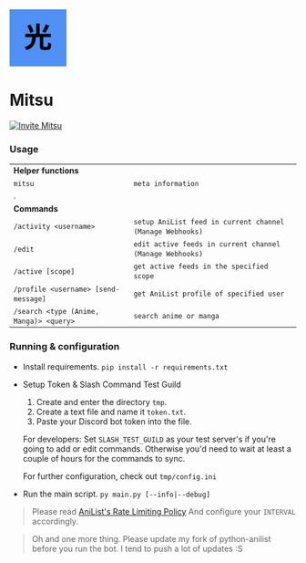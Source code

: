 <div>
	<img
		src="img/mitsu.png"
		alt="mitsu"
		width="100px"
		height="100px"
	/>
</div>

# Mitsu

[![Invite Mitsu](https://img.shields.io/badge/Invite-Mitsu-000000?style=flat&colorA=000000&colorB=5191F5)](https://discord.com/api/oauth2/authorize?client_id=862650879688441857&permissions=537259008&scope=bot%20applications.commands)

### Usage

|                                         |                                                           |
| --------------------------------------- | --------------------------------------------------------- |
| **Helper functions**                    |                                                           |
| `mitsu`                                 | `meta information`                                        |
| .                                       |                                                           |
| **Commands**                            |                                                           |
| `/activity <username>`                  | `setup AniList feed in current channel (Manage Webhooks)` |
| `/edit`                                 | `edit active feeds in current channel (Manage Webhooks)`  |
| `/active [scope]`                       | `get active feeds in the specified scope`                 |
| `/profile <username> [send-message]`    | `get AniList profile of specified user`                   |
| `/search <type (Anime, Manga)> <query>` | `search anime or manga`                                   |

### Running & configuration

- Install requirements.
  `pip install -r requirements.txt`

- Setup Token & Slash Command Test Guild

  1. Create and enter the directory `tmp`.
  2. Create a text file and name it `token.txt`.
  3. Paste your Discord bot token into the file.

  For developers:
  Set `SLASH_TEST_GUILD` as your test server's if you're going to add or edit commands.
  Otherwise you'd need to wait at least a couple of hours for the commands to sync.

  For further configuration, check out `tmp/config.ini`

- Run the main script.
  `py main.py [--info|--debug]`

> Please read [AniList's Rate Limiting Policy](https://anilist.gitbook.io/anilist-apiv2-docs/overview/rate-limiting)
> And configure your `INTERVAL` accordingly.

> Oh and one more thing. Please update my fork of python-anilist before you run the bot.
> I tend to push a lot of updates :S
